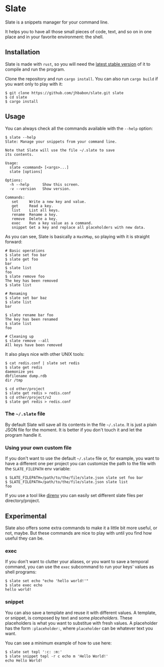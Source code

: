 # Slate

Slate is a snippets manager for your command line.

It helps you to have all those small pieces of code, text, and so on in one place and in your favorite environment: the shell.

## Installation

Slate is made with `rust`, so you will need the [latest stable version](https://www.rust-lang.org/downloads.html) of it to compile and run the program.

Clone the repository and run `cargo install`. You can also run `cargo build` if you want only to play with it:

```
$ git clone https://github.com/jhbabon/slate.git slate
$ cd slate
$ cargo install
```

## Usage

You can always check all the commands available with the `--help` option:

```
$ slate --help
Slate: Manage your snippets from your command line.

Note that Slate will use the file ~/.slate to save
its contents.

Usage:
  slate <command> [<args>...]
  slate [options]

Options:
  -h --help      Show this screen.
  -v --version   Show version.

Commands:
   set     Write a new key and value.
   get     Read a key.
   list    List all keys.
   rename  Rename a key.
   remove  Delete a key.
   exec    Run a key value as a command.
   snippet Get a key and replace all placeholders with new data.
```

As you can see, Slate is basically a `HashMap`, so playing with it is straight forward:

```
# Basic operations
$ slate set foo bar
$ slate get foo
bar
$ slate list
foo
$ slate remove foo
The key has been removed
$ slate list

# Renaming
$ slate set bar baz
$ slate list
bar

$ slate rename bar foo
The key has been renamed
$ slate list
foo

# Cleaning up
$ slate remove --all
All keys have been removed
```

It also plays nice with other UNIX tools:

```
$ cat redis.conf | slate set redis
$ slate get redis
daemonize yes
dbfilename dump.rdb
dir /tmp

$ cd other/project
$ slate get redis > redis.conf
$ cd other/project/v2
$ slate get redis > redis.conf
```

### The `~/.slate` file

By default Slate will save all its contents in the file `~/.slate`. It is just a plain JSON file for the moment. It is better if you don't touch it and let the program handle it.

### Using your own custom file

If you don't want to use the default `~/.slate` file or, for example, you want to have a different one per project you can customize the path to the file with the `SLATE_FILEPATH` env variable:

```
$ SLATE_FILEPATH=/path/to/the/file/slate.json slate set foo bar
$ SLATE_FILEPATH=/path/to/the/file/slate.json slate list
foo
```

If you use a tool like [direnv](http://direnv.net/) you can easily set different slate files per directory/project.

## Experimental

Slate also offers some extra commands to make it a little bit more useful, or not, maybe. But these commands are nice to play with until you find how useful they can be.

### exec

If you don't want to clutter your aliases, or you want to save a temporal command, you can use the `exec` subcommand to run your keys' values as shell programs:

```
$ slate set echo "echo 'hello world!'"
$ slate exec echo
hello world!
```

### snippet

You can also save a template and reuse it with different values. A template, or snippet, is composed by text and some _placeholders_. These placeholders is what you want to substitue with fresh values. A placeholder has the form `:placeholder:`, where `placeholder` can be whatever text you want.

You can see a minimum example of how to use here:

```
$ slate set tepl ':c: :m:'
$ slate snippet tepl -r c echo m 'Hello World!'
echo Hello World!
```
